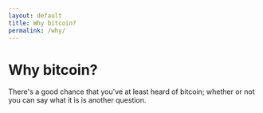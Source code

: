 ```yaml
---
layout: default
title: Why bitcoin? 
permalink: /why/
---
```


# Why bitcoin?

There's a good chance that you've at least heard of bitcoin; whether or not you can say what it is is another question.